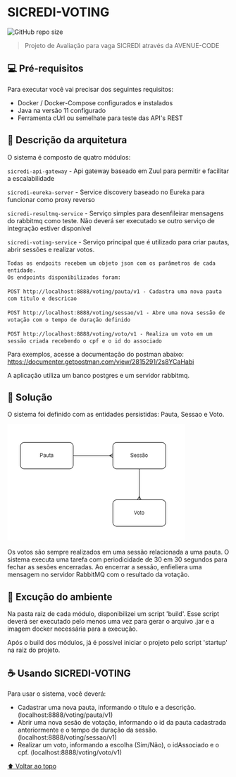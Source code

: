 # SICREDI-VOTING

![GitHub repo size](https://img.shields.io/github/repo-size/iuricode/README-template?style=for-the-badge)

> Projeto de Avaliação para vaga SICREDI através da AVENUE-CODE

## 💻 Pré-requisitos

Para executar você vai precisar dos seguintes requisitos:
* Docker / Docker-Compose configurados e instalados
* Java na versão 11 configurado
* Ferramenta cUrl ou semelhate para teste das API's REST

## 🏡 Descrição da arquitetura

O sistema é composto de quatro módulos:

`sicredi-api-gateway` - Api gateway baseado em Zuul para permitir e facilitar a escalabilidade

`sicredi-eureka-server` - Service discovery baseado no Eureka para funcionar como proxy reverso

`sicredi-resultmq-service` - Serviço simples para desenfileirar mensagens do rabbitmq como teste. Não deverá ser executado se outro serviço de integração estiver disponível 

`sicredi-voting-service` - Serviço principal que é utilizado para criar pautas, abrir sessões e realizar votos. 


	Todas os endpoits recebem um objeto json com os parâmetros de cada entidade.
	Os endpoints disponibilizados foram:
	
	POST http://localhost:8888/voting/pauta/v1 - Cadastra uma nova pauta com titulo e descricao
	
	POST http://localhost:8888/voting/sessao/v1 - Abre uma nova sessão de votação com o tempo de duração definido
	
	POST http://localhost:8888/voting/voto/v1 - Realiza um voto em um sessão criada recebendo o cpf e o id do associado
	
Para exemplos, acesse a documentação do postman abaixo:
https://documenter.getpostman.com/view/2815291/2s8YCaHabi
	
A aplicação utiliza um banco postgres e um servidor rabbitmq.

## 🧩 Solução

O sistema foi definido com as entidades persistidas: Pauta, Sessao e Voto.


<img src="sistema.png" alt="sistema">

Os votos são sempre realizados em uma sessão relacionada a uma pauta. 
O sistema executa uma tarefa com periodicidade de 30 em 30 segundos para fechar as sesões encerradas.
Ao encerrar a sessão, enfieliera uma mensagem no servidor RabbitMQ com o resultado da votação.


## 🚀 Excução do ambiente

Na pasta raiz de cada módulo, disponibilizei um script 'build'.
Esse script deverá ser executado pelo menos uma vez para gerar o arquivo .jar e a imagem docker necessária para a execução.

Após o build dos módulos, já é possível iniciar o projeto pelo script 'startup' na raiz do projeto. 

## ☕ Usando SICREDI-VOTING

Para usar o sistema, você deverá:

- Cadastrar uma nova pauta, informando o título e a descrição. (localhost:8888/voting/pauta/v1)
- Abrir uma nova sesão de votação, informando o id da pauta cadastrada anteriormente e o tempo de duração da sessão. (localhost:8888/voting/sessao/v1)
- Realizar um voto, informando a escolha (Sim/Não), o idAssociado e o cpf. (localhost:8888/voting/voto/v1)


[⬆ Voltar ao topo](#sicredi-voting)<br>
